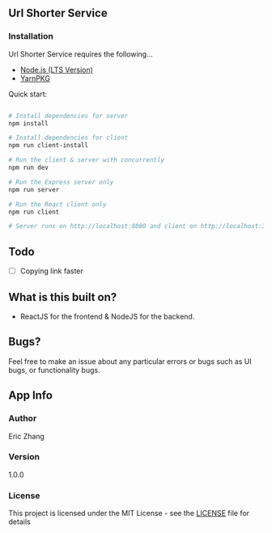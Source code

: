 ## Url Shorter Service

### Installation

Url Shorter Service requires the following...

- [Node.js (LTS Version)](http://nodejs.org/)
- [YarnPKG](https://yarnpkg.com/lang/en/docs/install/#windows-stable)

Quick start:

```bash

# Install dependencies for server
npm install

# Install dependencies for client
npm run client-install

# Run the client & server with concurrently
npm run dev

# Run the Express server only
npm run server

# Run the React client only
npm run client

# Server runs on http://localhost:8080 and client on http://localhost:3000

```

## Todo

- [ ] Copying link faster

## What is this built on?

- ReactJS for the frontend & NodeJS for the backend.

## Bugs?

Feel free to make an issue about any particular errors or bugs such as UI bugs, or functionality bugs.

## App Info

### Author

Eric Zhang

### Version

1.0.0

### License

This project is licensed under the MIT License - see the [LICENSE](LICENSE) file for details
